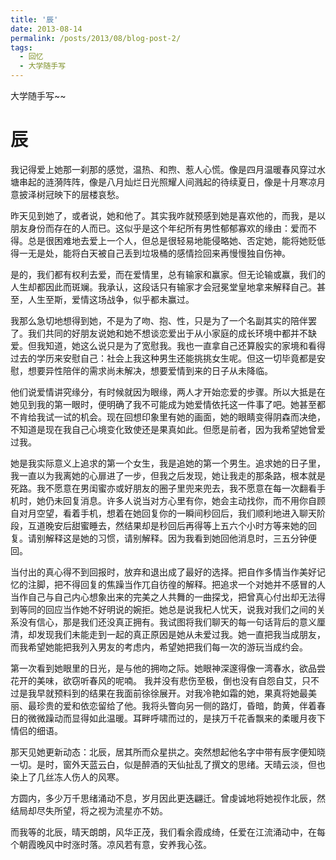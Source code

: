 ```yaml
---
title: '辰'
date: 2013-08-14
permalink: /posts/2013/08/blog-post-2/
tags:
  - 回忆
  - 大学随手写
---
```


大学随手写~~

辰
======
我记得爱上她那一刹那的感觉，温热、和煦、惹人心慌。像是四月温暖春风穿过水塘串起的涟漪阵阵，像是八月灿烂日光照耀人间溅起的待续夏日，像是十月寒凉月意披泽树冠映下的层楼哀愁。

昨天见到她了，或者说，她和他了。其实我咋就预感到她是喜欢他的，而我，是以朋友身份而存在的人而已。这似乎是这个年纪所有男性郁郁寡欢的缘由：爱而不得。总是很困难地去爱上一个人，但总是很轻易地能侵略她、否定她，能将她贬低得一无是处，能将白天被自己丢到垃圾桶的感情捡回来再慢慢独自伤神。

是的，我们都有权利去爱，而在爱情里，总有输家和赢家。但无论输或赢，我们的人生却都因此而斑斓。我承认，这段话只有输家才会冠冕堂皇地拿来解释自己。甚至，人生至斯，爱情这场战争，似乎都未赢过。

我那么急切地想得到她，不是为了吻、抱、性，只是为了一个名副其实的陪伴罢了。我们共同的好朋友说她和她不想谈恋爱出于从小家庭的成长环境中都并不缺爱。但我知道，她这么说只是为了宽慰我。我也一直拿自己还算殷实的家境和看得过去的学历来安慰自己：社会上我这种男生还能挑挑女生呢。但这一切毕竟都是安慰，想要异性陪伴的需求尚未解决，想要爱情到来的日子从未降临。

他们说爱情讲究缘分，有时候就因为眼缘，两人才开始恋爱的步骤。所以大抵是在她见到我的第一眼时，便明确了我不可能成为她爱情依托这一件事了吧。她甚至都不肯给我试一试的机会。现在回想印象里有她的画面，她的眼睛变得阴森而决绝，不知道是现在我自己心境变化致使还是果真如此。但愿是前者，因为我希望她曾爱过我。

她是我实际意义上追求的第一个女生，我是追她的第一个男生。追求她的日子里，我一直以为我离她的心扉进了一步，但我之后发现，她让我走的那条路，根本就是死路。我不愿意在男闺蜜亦或好朋友的圈子里兜来兜去，我不愿意在每一次翻看手机时，她仍未回复消息。许多人说当对方心里有你，她会主动找你，而不用你自顾自对月空望，看着手机，想着在她回复你的一瞬间秒回后，我们顺利地进入聊天阶段，互道晚安后甜蜜睡去，然结果却是秒回后再得等上五六个小时方等来她的回复。请别解释这是她的习惯，请别解释。因为我看到她回他消息时，三五分钟便回。

当付出的真心得不到回报时，放弃和退出成了最好的选择。把自作多情当作美好记忆的注脚，把不得回复的焦躁当作兀自彷徨的解释。把追求一个对她并不感冒的人当作自己与自己内心想象出来的完美之人共舞的一曲探戈，把曾真心付出却无法得到等同的回应当作她不好明说的婉拒。她总是说我杞人忧天，说我对我们之间的关系没有信心，那是我们还没真正拥有。我试图将我们聊天的每一句话背后的意义厘清，却发现我们未能走到一起的真正原因是她从未爱过我。她一直把我当成朋友，而我希望她能把我列入男友的考虑内，希望她把我们每一次的游玩当成约会。

第一次看到她眼里的日光，是与他的拥吻之际。她眼神深邃得像一湾春水，欲品尝花开的美味，欲窃听春风的呢喃。
我并没有悲伤至极，倒也没有自怨自艾，只不过是我早就预料到的结果在我面前徐徐展开。对我冷艳如霜的她，果真将她最美丽、最珍贵的爱和依恋留给了他。我将头瞥向另一侧的路灯，昏暗，韵黄，伴着春日的微微躁动而显得如此温暖。耳畔呼啸而过的，是挟万千花香飘来的柔暖月夜下情侣的细语。

那天见她更新动态：北辰，居其所而众星拱之。突然想起他名字中带有辰字便知晓一切。是时，窗外天蓝云白，似是醉酒的天仙扯乱了撰文的思绪。天晴云淡，但也染上了几丝冻人伤人的风寒。

方圆内，多少万千思绪涌动不息，岁月因此更迭翩迁。曾虔诚地将她视作北辰，然结局却尽失所望，将之视为流星亦不妨。

而我等的北辰，晴天朗朗，风华正茂，我们看余霞成绮，任爱在江流涌动中，在每个朝霞晚风中时涨时落。凉风若有意，安养我心弦。


